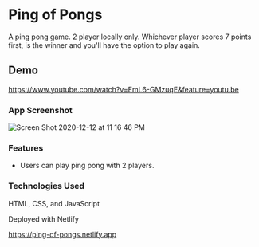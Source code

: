 # Ping of Pongs

A ping pong game. 2 player locally only. Whichever player scores 7 points first, is the winner and you'll have the option to play again.

## Demo

https://www.youtube.com/watch?v=EmL6-GMzuqE&feature=youtu.be

### App Screenshot

![Screen Shot 2020-12-12 at 11 16 46 PM](https://user-images.githubusercontent.com/62581000/102003006-2b2a7900-3cd0-11eb-8a31-8720ec1e35a8.png)

### Features

- Users can play ping pong with 2 players.
### Technologies Used

HTML, CSS, and JavaScript

Deployed with Netlify

https://ping-of-pongs.netlify.app